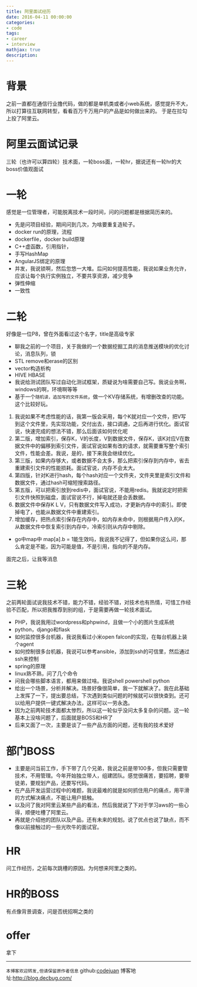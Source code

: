 ```yaml
---
title: 阿里面试经历
date: 2016-04-11 00:00:00
categories:
- code
tags: 
- career
- interview
mathjax: true
description: 
---
```


# 背景
之前一直都在通信行业撸代码，做的都是单机类或者小web系统，感觉提升不大，所以打算往互联网转型，看看百万千万用户的产品是如何做出来的。
于是在拉勾上投了阿里云。

<!--more-->

# 阿里云面试记录
三轮（也许可以算四轮）技术面，一轮boss面，一轮hr，据说还有一轮hr的大boss价值观面试

# 一轮
感觉是一位管理者，可能脱离技术一段时间，问的问题都是根据简历来的。
- 先是问项目经验，期间问到几次，为啥要重复造轮子。
- docker run的原理，流程
- dockerfile，docker build原理
- C++虚函数，引用指针，
- 手写HashMap
- AngularJS绑定的原理
- 并发，我说锁啊，然后忽悠一大堆。后问如何提高性能，我说如果业务允许，应该让每个执行实例独立，不要共享资源，减少竞争
- 弹性伸缩
- 一致性

# 二轮
好像是一位P8，曾在外面看过这个名字，title是高级专家
- 聊我之前的一个项目，关于我做的一个数据挖掘工具的消息推送模块的优化讨论，消息队列，锁
- STL remove和erase的区别
- vector构造析构
- HIVE HBASE
- 我说给测试团队写过自动化测试框架，质疑说为啥需要自己写。我说业务啊，windows的啊，环境啊等等
- 基于一个`随机读，追加写的文件系统`，做一个KV存储系统，有增删改查的功能。这个比较好玩。
1. 我说如果不考虑性能的话，我第一版会采用，每个K就对应一个文件，把V写到这个文件里，先实现功能，交付出去，接口调通，之后再进行优化。面试官说，快速完成的想法不错，那么后面该如何优化呢
2. 第二版，增加索引，保存K，V的长度，V到数据文件，保存K，该K对应V在数据文件中的偏移到索引文件，面试官说如果有改的请求，就需要重写整个索引文件，性能会差。我说，是的，接下来我会继续优化。
3. 第三版，如果内存够大，或者数据不会太多，那么把索引保存到内存中，省去重建索引文件的性能损耗。面试官说，内存不会太大。
4. 第四版，针对K进行hash，每个hash对应一个文件夹，文件夹里是索引文件和数据文件，通过hash可缩短搜索路径。
5. 第五版，可以把索引放到redis中，面试官说，不能用redis。我就说定时把索引文件快照到磁盘，面试官说不行，掉电就还是会丢数据。
6. 数据文件中保存K L V，只有数据文件写入成功，才更新内存中的索引。即使掉电了，也能从数据文件中重建索引。
7. 增加缓存，把热点索引保存在内存中，如内存未命中，则根据用户传入的K，从数据文件中恢复索引到内存中，冷索引则从内存中剔除。
- go中map中 map[a].b = 1能生效吗，我说我不记得了，但如果你这么问，那么肯定是不能，因为可能是值，不是引用，指向的不是内存。

面完之后，让我等消息

# 三轮
之前两轮面试说我技术不错，能力不错，经验不错，对技术也有热情，可惜工作经验不匹配，所以把我推荐到别的组，于是需要再做一轮技术面试。
- PHP，我说我用过wordpress和phpwind，且做一个小的图片生成系统
- python，django和flask
- 如何监控很多台机器，我说我看过小米open falcon的实现，在每台机器上装个agent
- 如何控制很多台机器，我说可以参考ansible，添加到ssh的可信里，然后通过ssh来控制
- spring的原理
- linux熟不熟，问了几个命令
- 问我会哪些脚本语言，都用来做过啥。我说shell powershell python
- 给出一个场景，分析并解决。场景好像很简单，我一下就解决了。我在此基础上发挥了一下，提出要总结，下次遇到类似问题的时候就可以很快查到。还可以给用户提供一键式解决办法，这样可以一劳永逸。
- 因为之前两轮技术面都太惨烈，所以这一轮似乎没问太多复杂的问题。这一轮基本上没啥问题了，后面就是BOSS和HR了
- 后来又面了一次，主要是谈了一些产品方面的问题，还有我的技术爱好

# 部门BOSS
- 主要是问当前工作，手下带了几个兄弟，我说之前是带100多，但我只需要管技术，不用管理。今年开始独立带人，组建团队。感觉很痛苦，要招聘，要带徒弟，要规划产品，还要写代码。
- 在产品开发运营过程中的难题，我说最难的就是如何抓住用户的痛点，用平滑的方式解决痛点，不能让用户抵触。
- 以及问了我对阿里云某些产品的看法，然后我就说了下对于学习aws的一些心得，顺便吐槽了阿里云。
- 再就是介绍他的团队以及产品，还有未来的规划。说了优点也说了缺点，而不像以前接触过的一些光吹牛的面试官。

# HR
问工作经历，之前每次跳槽的原因。为何想来阿里之类的。

# HR的BOSS
有点像背景调查，问是否统招啊之类的

# offer
拿下



----------------------------

`本博客欢迎转发,但请保留原作者信息`
github:[codejuan](https://github.com/CodeJuan)
博客地址:http://blog.decbug.com/

